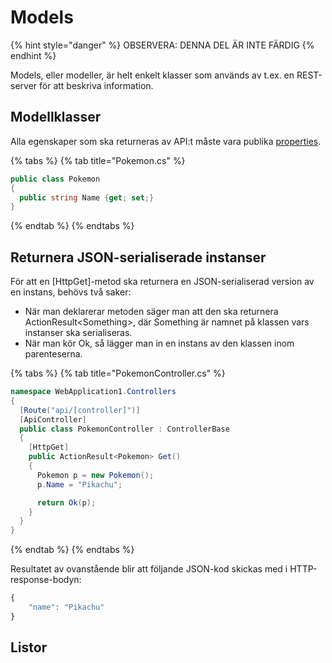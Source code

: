 # Models

{% hint style="danger" %}
OBSERVERA: DENNA DEL ÄR INTE FÄRDIG
{% endhint %}

Models, eller modeller, är helt enkelt klasser som används av t.ex. en REST-server för att beskriva information.

## Modellklasser

Alla egenskaper som ska returneras av API:t måste vara publika [properties](../../klasser-och-objektorientering-1/inkapsling-och-properties.md#properties).

{% tabs %}
{% tab title="Pokemon.cs" %}
```csharp
public class Pokemon
{
  public string Name {get; set;}
}
```
{% endtab %}
{% endtabs %}

## Returnera JSON-serialiserade instanser

För att en \[HttpGet\]-metod ska returnera en JSON-serialiserad version av en instans, behövs två saker: 

* När man deklarerar metoden säger man att den ska returnera ActionResult&lt;Something&gt;, där Something är namnet på klassen vars instanser ska serialiseras.
* När man kör Ok, så lägger man in en instans av den klassen inom parenteserna.

{% tabs %}
{% tab title="PokemonController.cs" %}
```csharp
namespace WebApplication1.Controllers
{
  [Route("api/[controller]")]
  [ApiController]
  public class PokemonController : ControllerBase
  {
    [HttpGet]
    public ActionResult<Pokemon> Get()
    {
      Pokemon p = new Pokemon();
      p.Name = "Pikachu";

      return Ok(p);
    }
  }
}
```
{% endtab %}
{% endtabs %}

Resultatet av ovanstående blir att följande JSON-kod skickas med i HTTP-response-bodyn:

```javascript
{
    "name": "Pikachu"
}
```

## Listor

